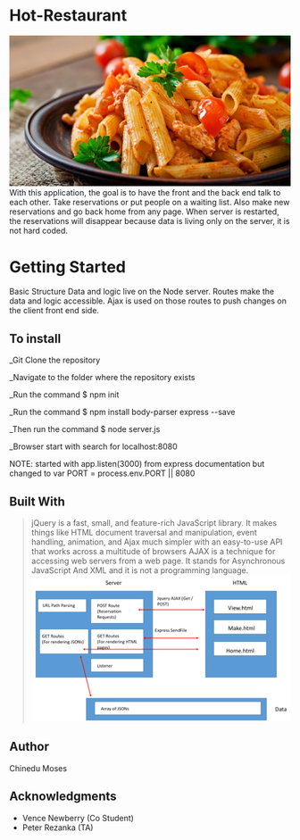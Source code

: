 # Hot-Restaurant
![](https://raw.githubusercontent.com/chinedu2moses/HOT-RESTAURANT/master/asset/dreamstime.jpg)
With this application, the goal is to have the front and the back end talk to each other. Take reservations or put people on a waiting list. Also make new reservations and go back home from any page. When server is restarted, the reservations will disappear because data is living only on the server, it is not hard coded.

# Getting Started

Basic Structure
Data and logic live on the Node server. Routes make the data and logic accessible. Ajax is used on those routes to push changes on the client front end side.

## To install
_Git Clone the repository

_Navigate to the folder where the repository exists

_Run the command $ npm init

_Run the command $ npm install body-parser express --save

_Then run the command $ node server.js

_Browser start with search for localhost:8080

NOTE: started with app.listen(3000) from express documentation but changed to var PORT = process.env.PORT || 8080
## Built With
> jQuery is a fast, small, and feature-rich JavaScript library. It makes things like HTML document traversal and manipulation, 
> event handling, animation, and Ajax much simpler with an easy-to-use API that works across a multitude of browsers
> AJAX is a technique for accessing web servers from a web page. It stands for Asynchronous JavaScript And XML and it is not a programming language.
![](https://github.com/chinedu2moses/HOT-RESTAURANT/blob/master/asset/im1.png?raw=true)

## Author
Chinedu Moses

## Acknowledgments
* Vence Newberry (Co Student)
* Peter Rezanka (TA)

